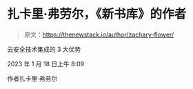 # 扎卡里·弗劳尔，《新书库》的作者

> 原文：<https://thenewstack.io/author/zachary-flower/>

云安全技术集成的 3 大优势

2023 年 1 月 18 日上午 8:09

作者扎卡里·弗劳尔
